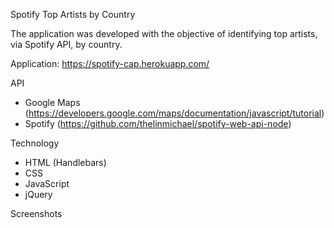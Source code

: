 Spotify Top Artists by Country

The application was developed with the objective of identifying top artists, via Spotify API, by country.

Application: https://spotify-cap.herokuapp.com/

API
- Google Maps (https://developers.google.com/maps/documentation/javascript/tutorial)
- Spotify (https://github.com/thelinmichael/spotify-web-api-node)

Technology
- HTML (Handlebars)
- CSS
- JavaScript
- jQuery

Screenshots
